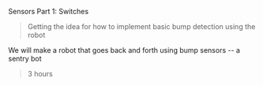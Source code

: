 Sensors Part 1: Switches

> Getting the idea for how to implement basic bump detection using the robot

We will make a robot that goes back and forth using bump sensors -- a sentry bot

> 3 hours

